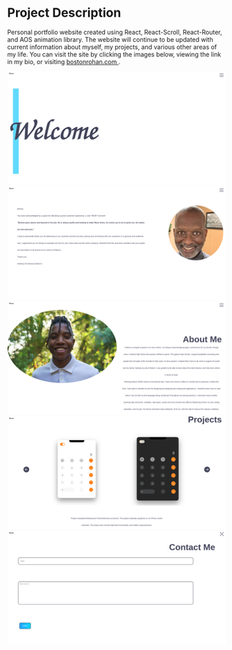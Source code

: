 # Project Description

Personal portfolio website created using React, React-Scroll, React-Router, and AOS animation library. The website will continue to be updated with current information about myself, my projects, and various other areas of my life. You can visit the site by clicking the images below, viewing the link in my bio, or visiting <a href = 'https://bostonrohan.com' target = "_blank"> bostonrohan.com </a> .

<a href = 'https://bostonrohan.com' target= "_blank"><img src = 'public\Screenshots\Home.png' />
<img src = 'public\Screenshots\Reccomendation.png' />
<img src = 'public\Screenshots\About.png' />
<img src = 'public\Screenshots\Projects.png' />
<img src = 'public\Screenshots\Contact.png' />

